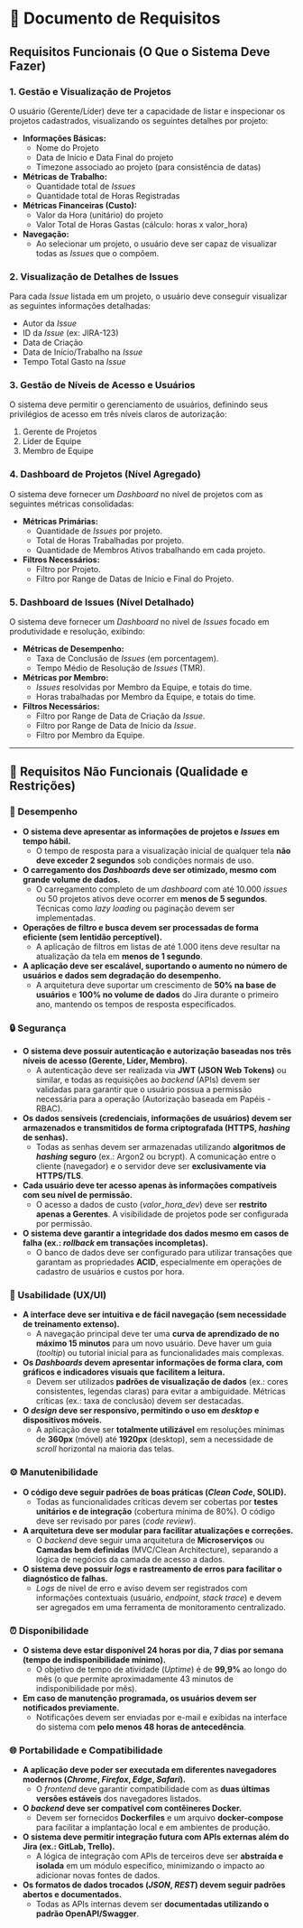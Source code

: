 # 📝 Documento de Requisitos

## Requisitos Funcionais (O Que o Sistema Deve Fazer)

### 1. Gestão e Visualização de Projetos

O usuário (Gerente/Líder) deve ter a capacidade de listar e inspecionar os projetos cadastrados, visualizando os seguintes detalhes por projeto:

* **Informações Básicas:**
    * Nome do Projeto
    * Data de Início e Data Final do projeto
    * Timezone associado ao projeto (para consistência de datas)
* **Métricas de Trabalho:**
    * Quantidade total de *Issues*
    * Quantidade total de Horas Registradas
* **Métricas Financeiras (Custo):**
    * Valor da Hora (unitário) do projeto
    * Valor Total de Horas Gastas (cálculo: horas x valor\_hora)
* **Navegação:**
    * Ao selecionar um projeto, o usuário deve ser capaz de visualizar todas as *Issues* que o compõem.

### 2. Visualização de Detalhes de Issues

Para cada *Issue* listada em um projeto, o usuário deve conseguir visualizar as seguintes informações detalhadas:

* Autor da *Issue*
* ID da *Issue* (ex: JIRA-123)
* Data de Criação
* Data de Início/Trabalho na *Issue*
* Tempo Total Gasto na *Issue*

### 3. Gestão de Níveis de Acesso e Usuários

O sistema deve permitir o gerenciamento de usuários, definindo seus privilégios de acesso em três níveis claros de autorização:

1.  Gerente de Projetos
2.  Líder de Equipe
3.  Membro de Equipe

### 4. Dashboard de Projetos (Nível Agregado)

O sistema deve fornecer um *Dashboard* no nível de projetos com as seguintes métricas consolidadas:

* **Métricas Primárias:**
    * Quantidade de *Issues* por projeto.
    * Total de Horas Trabalhadas por projeto.
    * Quantidade de Membros Ativos trabalhando em cada projeto.
* **Filtros Necessários:**
    * Filtro por Projeto.
    * Filtro por Range de Datas de Início e Final do Projeto.

### 5. Dashboard de Issues (Nível Detalhado)

O sistema deve fornecer um *Dashboard* no nível de *Issues* focado em produtividade e resolução, exibindo:

* **Métricas de Desempenho:**
    * Taxa de Conclusão de *Issues* (em porcentagem).
    * Tempo Médio de Resolução de *Issues* (TMR).
* **Métricas por Membro:**
    * *Issues* resolvidas por Membro da Equipe, e totais do time.
    * Horas trabalhadas por Membro da Equipe, e totais do time.
* **Filtros Necessários:**
    * Filtro por Range de Data de Criação da *Issue*.
    * Filtro por Range de Data de Início da *Issue*.
    * Filtro por Membro da Equipe.

---

## 🧩 Requisitos Não Funcionais (Qualidade e Restrições)

### 🚀 Desempenho

* **O sistema deve apresentar as informações de projetos e *Issues* em tempo hábil.**
    * O tempo de resposta para a visualização inicial de qualquer tela **não deve exceder 2 segundos** sob condições normais de uso.
* **O carregamento dos *Dashboards* deve ser otimizado, mesmo com grande volume de dados.**
    * O carregamento completo de um *dashboard* com até 10.000 *issues* ou 50 projetos ativos deve ocorrer em **menos de 5 segundos**. Técnicas como *lazy loading* ou paginação devem ser implementadas.
* **Operações de filtro e busca devem ser processadas de forma eficiente (sem lentidão perceptível).**
    * A aplicação de filtros em listas de até 1.000 itens deve resultar na atualização da tela em **menos de 1 segundo**.
* **A aplicação deve ser escalável, suportando o aumento no número de usuários e dados sem degradação do desempenho.**
    *  A arquitetura deve suportar um crescimento de **50% na base de usuários** e **100% no volume de dados** do Jira durante o primeiro ano, mantendo os tempos de resposta especificados.

### 🔒 Segurança

* **O sistema deve possuir autenticação e autorização baseadas nos três níveis de acesso (Gerente, Líder, Membro).**
    *  A autenticação deve ser realizada via **JWT (JSON Web Tokens)** ou similar, e todas as requisições ao *backend* (APIs) devem ser validadas para garantir que o usuário possua a permissão necessária para a operação (Autorização baseada em Papéis - RBAC).
* **Os dados sensíveis (credenciais, informações de usuários) devem ser armazenados e transmitidos de forma criptografada (HTTPS, *hashing* de senhas).**
    * Todas as senhas devem ser armazenadas utilizando **algoritmos de *hashing* seguro** (ex.: Argon2 ou bcrypt). A comunicação entre o cliente (navegador) e o servidor deve ser **exclusivamente via HTTPS/TLS**.
* **Cada usuário deve ter acesso apenas às informações compatíveis com seu nível de permissão.**
    * O acesso a dados de custo (*valor\_hora\_dev*) deve ser **restrito apenas a Gerentes**. A visibilidade de projetos pode ser configurada por permissão.
* **O sistema deve garantir a integridade dos dados mesmo em casos de falha (ex.: *rollback* em transações incompletas).**
    * O banco de dados deve ser configurado para utilizar transações que garantam as propriedades **ACID**, especialmente em operações de cadastro de usuários e custos por hora.

### 🎨 Usabilidade (UX/UI)

* **A interface deve ser intuitiva e de fácil navegação (sem necessidade de treinamento extenso).**
    * A navegação principal deve ter uma **curva de aprendizado de no máximo 15 minutos** para um novo usuário. Deve haver um guia (*tooltip*) ou tutorial inicial para as funcionalidades mais complexas.
* **Os *Dashboards* devem apresentar informações de forma clara, com gráficos e indicadores visuais que facilitem a leitura.**
    * Devem ser utilizados **padrões de visualização de dados** (ex.: cores consistentes, legendas claras) para evitar a ambiguidade. Métricas críticas (ex.: taxa de conclusão) devem ser destacadas.
* **O *design* deve ser **responsivo**, permitindo o uso em *desktop* e dispositivos móveis.**
    * A aplicação deve ser **totalmente utilizável** em resoluções mínimas de **360px** (móvel) até **1920px** (desktop), sem a necessidade de *scroll* horizontal na maioria das telas.

### ⚙️ Manutenibilidade

* **O código deve seguir padrões de boas práticas (*Clean Code*, SOLID).**
    * Todas as funcionalidades críticas devem ser cobertas por **testes unitários e de integração** (cobertura mínima de 80%). O código deve ser revisado por pares (*code review*).
* **A arquitetura deve ser **modular** para facilitar atualizações e correções.**
    * O *backend* deve seguir uma arquitetura de **Microserviços** ou **Camadas bem definidas** (MVC/Clean Architecture), separando a lógica de negócios da camada de acesso a dados.
* **O sistema deve possuir *logs* e rastreamento de erros para facilitar o diagnóstico de falhas.**
    * *Logs* de nível de erro e aviso devem ser registrados com informações contextuais (usuário, *endpoint*, *stack trace*) e devem ser agregados em uma ferramenta de monitoramento centralizado.

### ⏰ Disponibilidade

* **O sistema deve estar disponível **24 horas por dia, 7 dias por semana** (tempo de indisponibilidade mínimo).**
    * O objetivo de tempo de atividade (*Uptime*) é de **99,9%** ao longo do mês (o que permite aproximadamente 43 minutos de indisponibilidade por mês).
* **Em caso de manutenção programada, os usuários devem ser notificados previamente.**
    * Notificações devem ser enviadas por e-mail e exibidas na interface do sistema com **pelo menos 48 horas de antecedência**.

### 🌐 Portabilidade e Compatibilidade

* **A aplicação deve poder ser executada em diferentes navegadores modernos (*Chrome*, *Firefox*, *Edge*, *Safari*).**
    * O *frontend* deve garantir compatibilidade com as **duas últimas versões estáveis** dos navegadores listados.
* **O *backend* deve ser compatível com contêineres **Docker**.**
    * Devem ser fornecidos **Dockerfiles** e um arquivo **docker-compose** para facilitar a implantação local e em ambientes de produção.
* **O sistema deve permitir integração futura com APIs externas além do Jira (ex.: GitLab, Trello).**
    * A lógica de integração com APIs de terceiros deve ser **abstraída e isolada** em um módulo específico, minimizando o impacto ao adicionar novas fontes de dados.
* **Os formatos de dados trocados (*JSON*, *REST*) devem seguir padrões abertos e documentados.**
    * Todas as APIs internas devem ser **documentadas utilizando o padrão OpenAPI/Swagger**.
